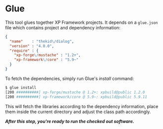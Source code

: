 Glue
====
This tool glues together XP Framework projects. It depends on a `glue.json` file which contains project and dependency information:

```json
{
  "name"    : "thekid\/dialog",
  "version" : "4.0.0",
  "require" : {
    "xp-forge\/mustache" : "1.2+",
    "xp-framework\/core" : "5.9~"
  }
}
```

To fetch the dependencies, simply run Glue's *install* command:

```sh
$ glue install
[200 ##########] xp-forge/mustache @ 1.2+: xpbuild@public 1.2.0
[200 ##########] xp-framework/core @ 5.9~: xpbuild@public 5.9.11
```

This will fetch the libraries according to the dependency information, place them inside the current directory and adjust the class path accordingly.

***After this step, you're ready to run the checked out software.***